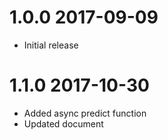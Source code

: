 # 1.0.0 2017-09-09

+ Initial release

# 1.1.0 2017-10-30

+ Added async predict function
+ Updated document

